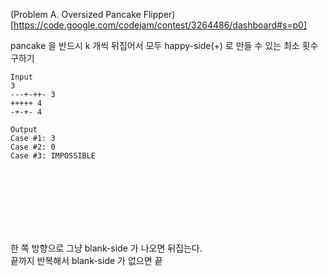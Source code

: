 
(Problem A. Oversized Pancake Flipper)[https://code.google.com/codejam/contest/3264486/dashboard#s=p0]

pancake 을 반드시 k 개씩 뒤집어서 모두 happy-side(+) 로 만들 수 있는 최소 횟수 구하기

```
Input 
3
---+-++- 3
+++++ 4
-+-+- 4

Output 
Case #1: 3
Case #2: 0
Case #3: IMPOSSIBLE
```

<br><br><br><br><br><br>

한 쪽 방향으로 그냥 blank-side 가 나오면 뒤집는다.<br>
끝까지 반복해서 blank-side 가 없으면 끝
